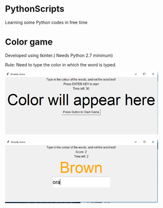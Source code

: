 # PythonScripts

Learning some Python codes in free time

# Color game

Developed using tkinter.( Needs Python 2.7 minimum)

Rule: Need to type the color in which the word is typed.

![](./img/intro.png)

![](./img/ongoing.png)
